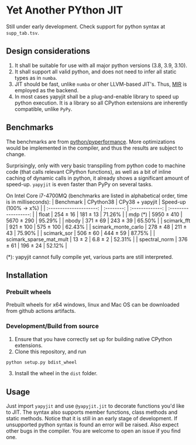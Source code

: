 # Yet Another PYthon JIT
Still under early development. Check support for python syntax at `supp_tab.tsv`.

## Design considerations
1. It shall be suitable for use with all major python versions (3.8, 3.9, 3.10).
2. It shall support all valid python, and does not need to infer all static types as in `numba`.
3. JIT should be fast, unlike `numba` or oher LLVM-based JIT's. Thus, [MIR](https://github.com/vnmakarov/mir) is employed as the backend.
4. In most cases yapyjit shall be a plug-and-enable library to speed up python execution. It is a library so all CPython extensions are inherently compatible, unlike `PyPy`.

## Benchmarks
The benchmarks are from [python/pyperformance](https://github.com/python/pyperformance). More optimizations would be implemented in the compiler, and thus the results are subject to change.

Surprisingly, only with very basic transpiling from python code to machine code (that calls relevant CPython functions), as well as a bit of inline caching of dynamic calls in python, it already shows a significant amount of speed-up. `yapyjit` is even faster than PyPy on several tasks.

On Intel Core i7-4700MQ (benchmarks are listed in alphabetical order, time is in milliseconds):
|        Benchmark        | CPython38  | CPy38 + yapyjit | Speed-up (100% → x%) |
| :---------------------: | :--------: | :-------------: | :------------------: |
|          float          |  254 ± 16  |    181 ± 13     |        71.26%        |
|         mdp (*)         | 5950 ± 410 |   5670 ± 290    |        95.29%        |
|          nbody          |  371 ± 69  |    243 ± 39     |        65.50%        |
|       scimark_fft       | 921 ± 100  |    575 ± 100    |        62.43%        |
|   scimark_monte_carlo   |  278 ± 48  |    211 ± 43     |        75.90%        |
|       scimark_sor       |  506 ± 60  |    444 ± 59     |        87.75%        |
| scimark_sparse_mat_mult |   13 ± 2   |     6.8 ± 2     |        52.31%        |
|      spectral_norm      |  376 ± 61  |    196 ± 24     |        52.12%        |

(*): yapyjit cannot fully compile yet, various parts are still interpreted.

## Installation
### Prebuilt wheels
Prebuilt wheels for x64 windows, linux and Mac OS can be downloaded from github actions artifacts.

### Development/Build from source
1. Ensure that you have correctly set up for building native CPython extensions.
2. Clone this repository, and run
```sh
python setup.py bdist_wheel
```
3. Install the wheel in the `dist` folder.

## Usage
Just import `yapyjit` and use `@yapyjit.jit` to decorate functions you'd like to JIT. The syntax also supports member functions, class methods and static methods. Notice that it is still in an early stage of development. If unsupported python syntax is found an error will be raised. Also expect other bugs in the compiler. You are welcome to open an issue if you find one.
